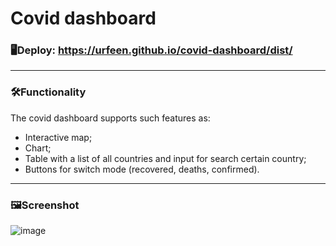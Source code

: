# Covid dashboard

### 🖥Deploy: https://urfeen.github.io/covid-dashboard/dist/
___
### 🛠Functionality
The covid dashboard supports such features as:
- Interactive map;
- Chart;
- Table with a list of all countries and input for search certain country;
- Buttons for switch mode (recovered,  deaths, confirmed).
___

### 🖼Screenshot

![image](https://user-images.githubusercontent.com/59795550/121809269-dd81cf80-cc64-11eb-8f13-074bf506a3fd.png)

